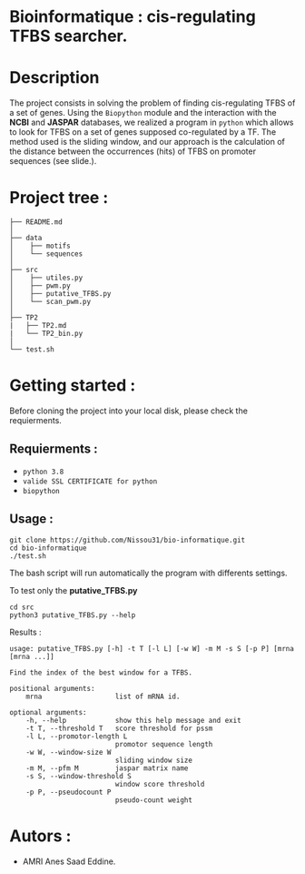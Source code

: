 # Bioinformatique : cis-regulating TFBS searcher.

# Description

The project consists in solving the problem of finding cis-regulating TFBS of a set of genes.
Using the `Biopython` module and the interaction with the **NCBI** and **JASPAR** databases, we realized a program in `python` which allows to look for TFBS on a set of genes supposed co-regulated by a TF.
The method used is the sliding window, and our approach is the calculation of the distance between the occurrences (hits) of TFBS on promoter sequences (see slide.).

# Project tree :

    ├── README.md          
    │
    ├── data
    │    ├── motifs         
    │    └── sequences     
    │
    ├── src
    │    ├── utiles.py
    │    ├── pwm.py
    │    ├── putative_TFBS.py
    │    └── scan_pwm.py
    │
    ├── TP2  
    |	├── TP2.md
    |	└── TP2_bin.py
    │       
    └── test.sh


# Getting started :

Before cloning the project into your local disk, please check the requierments.

## Requierments :

- `python 3.8`
- `valide SSL CERTIFICATE for python`
- `biopython`

## Usage :

    git clone https://github.com/Nissou31/bio-informatique.git
    cd bio-informatique
    ./test.sh    

The bash script will run automatically the program with differents settings.

To test only the **putative_TFBS.py**

	cd src
	python3 putative_TFBS.py --help

Results : 

	usage: putative_TFBS.py [-h] -t T [-l L] [-w W] -m M -s S [-p P] [mrna [mrna ...]]

	Find the index of the best window for a TFBS.

	positional arguments:
		mrna                  list of mRNA id.

	optional arguments:
		-h, --help            show this help message and exit
		-t T, --threshold T   score threshold for pssm
		-l L, --promotor-length L
                        	  promotor sequence length
        -w W, --window-size W
                        	  sliding window size
        -m M, --pfm M         jaspar matrix name
        -s S, --window-threshold S
                       		  window score threshold
        -p P, --pseudocount P
                         	  pseudo-count weight

# Autors :

- AMRI Anes Saad Eddine.

